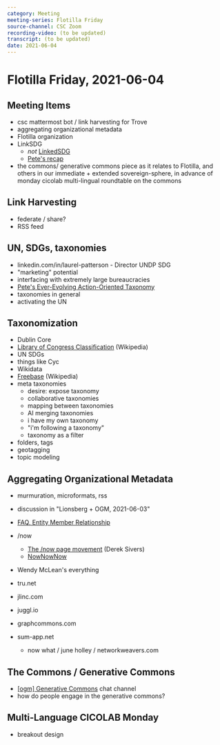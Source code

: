 ```yaml
---
category: Meeting
meeting-series: Flotilla Friday
source-channel: CSC Zoom
recording-video: (to be updated)
transcript: (to be updated)
date: 2021-06-04
---
```

# Flotilla Friday, 2021-06-04

## Meeting Items

- csc mattermost bot / link harvesting for Trove
- aggregating organizational metadata
- Flotilla organization
- LinkSDG
    - _not_ [LinkedSDG](https://sustainabledevelopment.un.org/LinkedSDGs/about)
    - [Pete's recap](https://chat.collectivesensecommons.org/agora/pl/xh64i9jwxfn3tb643tji9fxffh)
- the commons/ generative commons piece as it relates to Flotilla, and others in our immediate + extended sovereign-sphere, in advance of monday cicolab multi-lingual roundtable on the commons

## Link Harvesting

- federate / share?
- RSS feed

## UN, SDGs, taxonomies

* linkedin.com/in/laurel-patterson - Director UNDP SDG
* "marketing" potential
* interfacing with extremely large bureaucracies
* [Pete's Ever-Evolving Action-Oriented Taxonomy](https://dynalist.io/d/oiw_r0vFa6Xkt1QyEDTlxtj6)
* taxonomies in general
* activating the UN

## Taxonomization

- Dublin Core
- [Library of Congress Classification](https://en.wikipedia.org/wiki/Library_of_Congress_Classification) (Wikipedia)
- UN SDGs
- things like Cyc
- Wikidata
- [Freebase](https://en.wikipedia.org/wiki/Freebase_(database)) (Wikipedia)
- meta taxonomies
    - desire: expose taxonomy
    - collaborative taxonomies
    - mapping between taxonomies
    - AI merging taxonomies
    - i have my own taxonomy
    - "i'm following a taxonomy"
    - taxonomy as a filter
- folders, tags
- geotagging
- topic modeling

## Aggregating Organizational Metadata

- murmuration, microformats, rss
- discussion in "Lionsberg + OGM, 2021-06-03"
- [FAQ, Entity Member Relationship](https://wiki.openglobalmind.com/ogm_operations/staff_meetings/FAQ,_Entity-Member_Relationship.html)
- /now
    - [The /now page movement](https://sive.rs/nowff) (Derek Sivers)
    - [NowNowNow](https://nownownow.com/)

- Wendy McLean's everything
- tru.net
- jlinc.com
- juggl.io
- graphcommons.com
- sum-app.net
    - now what / june holley / networkweavers.com

## The Commons / Generative Commons

- [\[ogm\] Generative Commons](https://chat.collectivesensecommons.org/agora/channels/ogm-generative-commons) chat channel
- how do people engage in the generative commons?

## Multi-Language CICOLAB Monday

- breakout design

